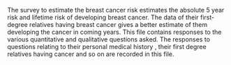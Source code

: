The survey to estimate the breast cancer risk estimates the absolute 5 year risk and lifetime risk 
 of developing breast cancer. The data of their first-degree relatives having breast cancer gives a 
 better estimate of them developing the cancer in coming years. This file contains responses to 
 the various quantitative and qualitative questions asked. The responses to questions relating to 
 their personal medical history , their first degree relatives having cancer and so on are recorded 
 in this file. 
